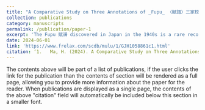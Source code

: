 ```yaml
---
title: "A Comparative Study on Three Annotations of _Fupu_ 〈賦譜〉三家校注平議"
collection: publications
category: manuscripts
permalink: /publication/paper-1
excerpt: 'The Fupu 赋谱 discovered in Japan in the 1940s is a rare record of various norms for writing Fu 赋 by people at that time, which enables us to better understand the structural characteristics of the Tang Dynasty's Lufu 律赋. Currently, there are mainly three kinds of annotations of the Fupu that are commonly used, They are A Brief Introduction of Fu Pu by Stephen R. Bokenkamp, Annotations of Fupu by Bowei Zhang 张伯伟, and Annotations of the Manuscripts of Fupu in Tang Dynasty by Hanglun Zhan 詹杭伦 . This article compares the three most commonly used Fupu annotations in the academic circle, reviews the three annotations, and discuss the influence of the differences of the three kinds of annotations on academic research.'
date: 2024-06-01
link: 'https://www.frelax.com/scdb/mulu/1/GJH1058861c1.html'
citation: ‘1.	Ma, H. (2024). A Comparative Study on Three Annotations of Fupu.〈賦譜〉三家校注平議. Newsletter for International China Studies, 28, 371-380.'
---
```


The contents above will be part of a list of publications, if the user clicks the link for the publication than the contents of section will be rendered as a full page, allowing you to provide more information about the paper for the reader. When publications are displayed as a single page, the contents of the above "citation" field will automatically be included below this section in a smaller font.

